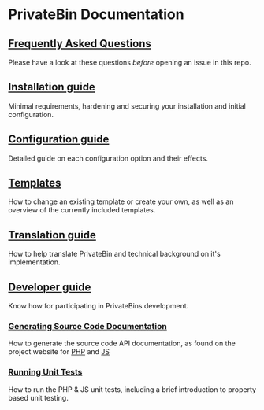 # PrivateBin Documentation

## [Frequently Asked Questions](https://github.com/PrivateBin/PrivateBin/wiki/FAQ)

Please have a look at these questions *before* opening an issue in this repo.

## [Installation guide](Installation.md#installation)

Minimal requirements, hardening and securing your installation and initial
configuration.

## [Configuration guide](https://github.com/PrivateBin/PrivateBin/wiki/Configuration)

Detailed guide on each configuration option and their effects.

## [Templates](https://github.com/PrivateBin/PrivateBin/wiki/Templates)

How to change an existing template or create your own, as well as an overview of
the currently included templates.

## [Translation guide](https://github.com/PrivateBin/PrivateBin/wiki/Translation)

How to help translate PrivateBin and technical background on it's implementation.

## [Developer guide](https://github.com/PrivateBin/PrivateBin/wiki/Development)

Know how for participating in PrivateBins development.

### [Generating Source Code Documentation](Generating%20Source%20Code%20Documentation.md#generating-source-code-documentation)

How to generate the source code API documentation, as found on the project
website for [PHP](https://privatebin.info/codedoc/) and [JS](https://privatebin.info/jsdoc/)

### [Running Unit Tests](Running%20Unit%20Tests.md#running-all-unit-tests)

How to run the PHP & JS unit tests, including a brief introduction to property
based unit testing.
